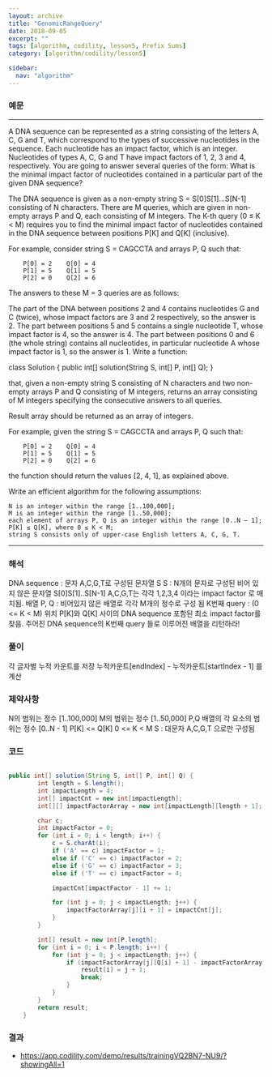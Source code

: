 ```yaml
---
layout: archive
title: "GenomicRangeQuery"
date: 2018-09-05
excerpt: ""
tags: [algorithm, codility, lesson5, Prefix Sums]
category: [algorithm/codility/lesson5]

sidebar:
  nav: "algorithm"
---
```


### 예문 
* * *
A DNA sequence can be represented as a string consisting of the letters A, C, G and T, which correspond to the types of successive nucleotides in the sequence. Each nucleotide has an impact factor, which is an integer. Nucleotides of types A, C, G and T have impact factors of 1, 2, 3 and 4, respectively. You are going to answer several queries of the form: What is the minimal impact factor of nucleotides contained in a particular part of the given DNA sequence?

The DNA sequence is given as a non-empty string S = S[0]S[1]...S[N-1] consisting of N characters. There are M queries, which are given in non-empty arrays P and Q, each consisting of M integers. The K-th query (0 ≤ K < M) requires you to find the minimal impact factor of nucleotides contained in the DNA sequence between positions P[K] and Q[K] (inclusive).

For example, consider string S = CAGCCTA and arrays P, Q such that:
```
    P[0] = 2    Q[0] = 4
    P[1] = 5    Q[1] = 5
    P[2] = 0    Q[2] = 6
```
The answers to these M = 3 queries are as follows:

The part of the DNA between positions 2 and 4 contains nucleotides G and C (twice), whose impact factors are 3 and 2 respectively, so the answer is 2.
The part between positions 5 and 5 contains a single nucleotide T, whose impact factor is 4, so the answer is 4.
The part between positions 0 and 6 (the whole string) contains all nucleotides, in particular nucleotide A whose impact factor is 1, so the answer is 1.
Write a function:

class Solution { public int[] solution(String S, int[] P, int[] Q); }

that, given a non-empty string S consisting of N characters and two non-empty arrays P and Q consisting of M integers, returns an array consisting of M integers specifying the consecutive answers to all queries.

Result array should be returned as an array of integers.

For example, given the string S = CAGCCTA and arrays P, Q such that:
```
    P[0] = 2    Q[0] = 4
    P[1] = 5    Q[1] = 5
    P[2] = 0    Q[2] = 6
```
the function should return the values [2, 4, 1], as explained above.

Write an efficient algorithm for the following assumptions:
```
N is an integer within the range [1..100,000];
M is an integer within the range [1..50,000];
each element of arrays P, Q is an integer within the range [0..N − 1];
P[K] ≤ Q[K], where 0 ≤ K < M;
string S consists only of upper-case English letters A, C, G, T.
```
* * *

### 해석
DNA sequence : 문자 A,C,G,T로 구성된 문자열 S
S : N개의 문자로 구성된 비어 있지 않은 문자열 S[0]S[1]..S[N-1]
A,C,G,T는 각각 1,2,3,4 이라는 impact factor 로 매치됨.
배열 P, Q : 비어있지 않은 배열로 각각 M개의 정수로 구성 됨
K번째 query : (0 <= K < M) 위치 P[K]와 Q[K] 사이의 DNA sequence 포함된 최소 impact factor를 찾음.
주어진 DNA sequence의 K번째 query 들로 이루어진 배열을 리턴하라!
 
### 풀이
각 글자별 누적 카운트를 저장
누적카운트[endIndex] - 누적카운트[startIndex - 1] 를 계산

### 제약사항
N의 범위는 정수 [1..100,000]
M의 범위는 정수 [1..50,000]
P,Q 배열의 각 요소의 범위는 정수 [0..N - 1]
P[K] <= Q[K]
0 <= K < M
S : 대문자 A,C,G,T 으로만 구성됨

### 코드
``` java

public int[] solution(String S, int[] P, int[] Q) {
		int length = S.length();
		int impactLength = 4;
		int[] impactCnt = new int[impactLength];
		int[][] impactFactorArray = new int[impactLength][length + 1];

		char c;
		int impactFactor = 0;
		for (int i = 0; i < length; i++) {
			c = S.charAt(i);
			if ('A' == c) impactFactor = 1;
			else if ('C' == c) impactFactor = 2;
			else if ('G' == c) impactFactor = 3;
			else if ('T' == c) impactFactor = 4;

			impactCnt[impactFactor - 1] += 1;

			for (int j = 0; j < impactLength; j++) {
				impactFactorArray[j][i + 1] = impactCnt[j];
			}
		}

		int[] result = new int[P.length];
		for (int i = 0; i < P.length; i++) {
			for (int j = 0; j < impactLength; j++) {
				if (impactFactorArray[j][Q[i] + 1] - impactFactorArray[j][P[i]] > 0) {
					result[i] = j + 1;
					break;
				}
			}
		}
		return result;
	}
```

### 결과
* https://app.codility.com/demo/results/trainingVQ2BN7-NU9/?showingAll=1